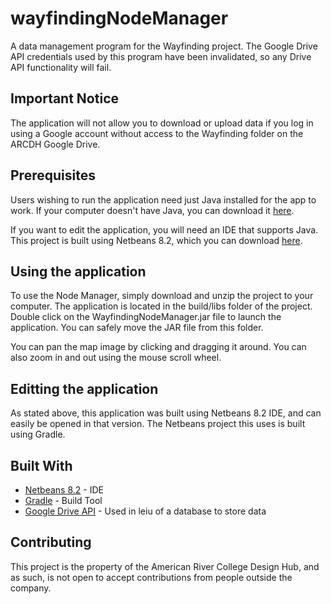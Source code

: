 # wayfindingNodeManager

A data management program for the Wayfinding project.
The Google Drive API credentials used by this program have been invalidated, so any Drive API functionality will fail.

## Important Notice

The application will not allow you to download or upload data if you log in using a Google account without access to the Wayfinding folder on the ARCDH Google Drive.

## Prerequisites

Users wishing to run the application need just Java installed for the app to work.
If your computer doesn't have Java, you can download it [here](https://www.java.com/en/).

If you want to edit the application, you will need an IDE that supports Java. This project is built using Netbeans 8.2,
which you can download [here](https://netbeans.org/downloads/8.2/).

## Using the application

To use the Node Manager, simply download and unzip the project to your computer. 
The application is located in the build/libs folder of the project.
Double click on the WayfindingNodeManager.jar file to launch the application.
You can safely move the JAR file from this folder.

You can pan the map image by clicking and dragging it around.
You can also zoom in and out using the mouse scroll wheel.

## Editting the application

As stated above, this application was built using Netbeans 8.2 IDE, and can easily be opened in that version.
The Netbeans project this uses is built using Gradle.

## Built With

* [Netbeans 8.2](https://netbeans.org/downloads/8.2/) - IDE
* [Gradle](https://gradle.org/) - Build Tool
* [Google Drive API](https://developers.google.com/api-client-library/java/apis/drive/v3) - Used in leiu of a database to store data

## Contributing

This project is the property of the American River College Design Hub, and as such, is not open to accept contributions from people outside the company.
